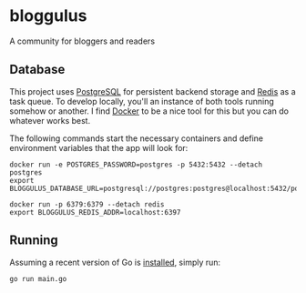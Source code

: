 # bloggulus
A community for bloggers and readers

## Database
This project uses [PostgreSQL](https://www.postgresql.org/) for persistent backend storage and [Redis](https://redis.io/) as a task queue.
To develop locally, you'll an instance of both tools running somehow or another.
I find [Docker](https://www.docker.com/) to be a nice tool for this but you can do whatever works best.

The following commands start the necessary containers and define environment variables that the app will look for:
```
docker run -e POSTGRES_PASSWORD=postgres -p 5432:5432 --detach postgres
export BLOGGULUS_DATABASE_URL=postgresql://postgres:postgres@localhost:5432/postgres

docker run -p 6379:6379 --detach redis
export BLOGGULUS_REDIS_ADDR=localhost:6397
```

## Running
Assuming a recent version of Go is [installed](https://golang.org/dl/), simply run:
```
go run main.go
```

